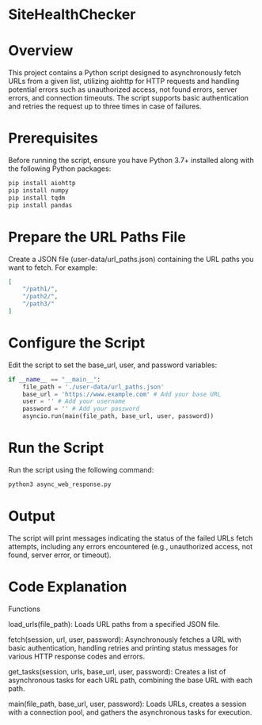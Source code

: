 # SiteHealthChecker
# Overview
This project contains a Python script designed to asynchronously fetch URLs from a given list, utilizing aiohttp for HTTP requests and handling potential errors such as unauthorized access, not found errors, server errors, and connection timeouts. The script supports basic authentication and retries the request up to three times in case of failures.

# Prerequisites
Before running the script, ensure you have Python 3.7+ installed along with the following Python packages:

```bash
pip install aiohttp
pip install numpy
pip install tqdm
pip install pandas
```


# Prepare the URL Paths File
Create a JSON file (user-data/url_paths.json) containing the URL paths you want to fetch. For example:

```json
[
    "/path1/",
    "/path2/",
    "/path3/"
]
```

# Configure the Script
Edit the script to set the base_url, user, and password variables:

```python
if __name__ == "__main__":
    file_path = './user-data/url_paths.json'
    base_url = 'https://www.example.com' # Add your base URL
    user = '' # Add your username
    password = '' # Add your password
    asyncio.run(main(file_path, base_url, user, password))
```

# Run the Script
Run the script using the following command:

```bash
python3 async_web_response.py
```

# Output
The script will print messages indicating the status of the failed URLs fetch attempts, including any errors encountered (e.g., unauthorized access, not found, server error, or timeout).


# Code Explanation
Functions

load_urls(file_path): Loads URL paths from a specified JSON file.

fetch(session, url, user, password): Asynchronously fetches a URL with basic authentication, handling retries and printing status messages for various HTTP response codes and errors.

get_tasks(session, urls, base_url, user, password): Creates a list of asynchronous tasks for each URL path, combining the base URL with each path.

main(file_path, base_url, user, password): Loads URLs, creates a session with a connection pool, and gathers the asynchronous tasks for execution.

